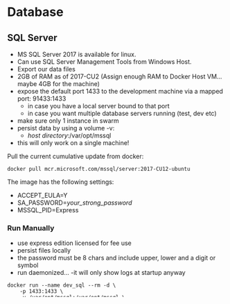 # Database

## SQL Server
* MS SQL Server 2017 is available for linux.
* Can use SQL Server Management Tools from Windows Host.
* Export our data files 
* 2GB of RAM as of 2017-CU2 (Assign enough RAM to Docker Host VM... maybe 4GB for the machine)
* expose the default port 1433 to the development machine via a mapped port: 91433:1433 
	* in case you have a local server bound to that port
	* in case you want multiple database servers running (test, dev etc)
* make sure only 1 instance in swarm
* persist data by using a volume -v: 
   * _host directory_:/var/opt/mssql
* this will only work on a single machine!
  
Pull the current cumulative update from docker:
```
docker pull mcr.microsoft.com/mssql/server:2017-CU12-ubuntu
```

The image has the following settings:
* ACCEPT_EULA=Y
* SA_PASSWORD=_your_strong_password_
* MSSQL_PID=Express

### Run Manually
* use express edition licensed for fee use
* persist files locally
* the password must be 8 chars and include upper, lower and a digit or symbol
* run daemonized... -it will only show logs at startup anyway

```
docker run --name dev_sql --rm -d \
	-p 1433:1433 \
	-v /var/opt/mssql:/var/opt/mssql \
	-e  ACCEPT_EULA=Y \
	-e  SA_PASSWORD=Olymel20192019 \
	-e  MSSQL_PID=Express \
	mcr.microsoft.com/mssql/server:2017-CU12-ubuntu
```

### Connect to SQL
* use sqlcmd inside running container from bash
* Use sqlcmd on running container
```
docker exec -it dev_sql /bin/bash
docker exec -it dev_sql /opt/mssql-tools/bin/sqlcmd -S localhost -U sa -P Olymel20192019 
```
Commands:
```
:HELP
SELECT NAME FROM sys.sysdatabases;
GO
:EXIT
```

For a list of commands:
* https://docs.microsoft.com/en-us/sql/tools/sqlcmd-utility?view=sql-server-2017

#### Notes
* See the sql/Makefile for shortcuts to usefull commands
* With the -p mapped connect to the running instance using Azure Data Studio or SQL Server Management Studio

With the port mapped you should

	

	* connect using sqlcmd in running database container:
		* 

	* sql server management studio 2014 (2014 for windows 7)
	* Azure Data Studio (formerly SQL Server Ops Studio) installed portable on windows


	* sql tools can we use dacpacs and bacpacs but not schema modification at this point.


### MS SQL Tools Image
is this somehow different than the tools from the running container...
probably much smaller if you want to script a process by kicking up a temporary container
```
docker pull mcr.microsoft.com/mssql-tools
```
May want to script a backup of the data


### MS SQL Package
* https://docs.microsoft.com/en-us/sql/tools/sqlpackage?view=sql-server-2017
* https://docs.microsoft.com/en-us/sql/tools/sqlpackage-download?view=sql-server-2017


Forked from Githubdave-hillier/docker-sqlpackage-ubuntu but there is a docker hub image tied to it
* https://github.com/guestlinelabs/docker-sqlpackage-ubuntu
* https://github.com/dave-hillier/docker-sqlpackage-ubuntu/blob/master/Dockerfile
* https://hub.docker.com/r/guestline/sqlpackage

```
	docker pull guestline/sqlpackage
```

Run the sqlpackage command directly
```
	docker run --name sqlpackage --rm -it guestline/sqlpackage
```


Alternatively we could build our image and push it to production as well as the Dockerfile is NOT that complicated...


### 3rd part cli to try:
It's in python???
No current docker image for it
https://github.com/dbcli/mssql-cli

Microsoft has a preview:
* https://github.com/Microsoft/mssql-docker/blob/master/linux/preview/examples/mssql-cli/Dockerfile


### Azure Data Studio SSDT Experience
This is still being worked on where you can create a bacpac or dacpac from the sql files on disk instead of a database!
Or create script files on disk for commit to git
* https://github.com/Microsoft/azuredatastudio/issues/389